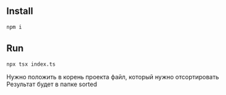 ## Install
```bash
npm i
```
## Run
```bash
npx tsx index.ts
```

Нужно положить в корень проекта файл, который нужно отсортировать
Результат будет в папке sorted

